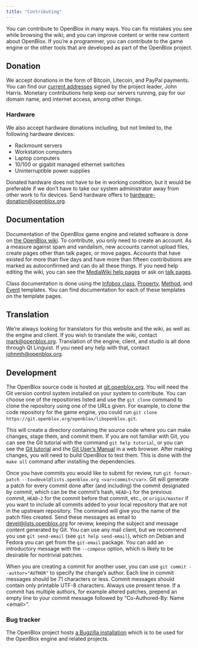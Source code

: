 ```yaml
---
title: "Contributing"
---
```

You can contribute to OpenBlox in many ways. You can fix mistakes you see while browsing the wiki, and you can improve content or write new content about OpenBlox. If you’re a programmer, you can contribute to the game engine or the other tools that are developed as part of the OpenBlox project.

## Donation

We accept donations in the form of Bitcoin, Litecoin, and PayPal payments. You can find our [current addresses](/donate.asc) signed by the project leader, John Harris. Monetary contributions help keep our servers running, pay for our domain name, and internet access, among other things.

### Hardware

We also accept hardware donations including, but not limited to, the following hardware devices:

* Rackmount servers
* Workstation computers
* Laptop computers
* 10/100 or gigabit managed ethernet switches
* Uninterruptible power supplies

Donated hardware does not have to be in working condition, but it would be preferable if we don’t have to take our system administrator away from other work to fix devices. Send hardware offers to [hardware-donation@openblox.org](mailto:hardware-donation@openblox.org).

## Documentation

Documentation of the OpenBlox game engine and related software is done on [the OpenBlox wiki](https://wiki.openblox.org). To contribute, you only need to create an account. As a measure against spam and vandalism, new accounts cannot upload files, create pages other than talk pages, or move pages. Accounts that have existed for more than five days and have more than fifteen contributions are marked as autoconfirmed and can do all these things. If you need help editing the wiki, you can see the [MediaWiki help pages](https://www.mediawiki.org/wiki/Help:Contents) or ask on [talk pages](https://www.mediawiki.org/wiki/Help:Talk_pages).

Class documentation is done using the [Infobox class](https://wiki.openblox.org/wiki/Template:Infobox_class), [Property](https://wiki.openblox.org/wiki/Template:Property), [Method](https://wiki.openblox.org/wiki/Template:Method), and [Event](https://wiki.openblox.org/wiki/Template:Event) templates. You can find documentation for each of these templates on the template pages.

## Translation

We’re always looking for translators for this website and the wiki, as well as the engine and client. If you wish to translate the wiki, contact [mark@openblox.org](mailto:mark@openblox.org). Translation of the engine, client, and studio is all done through Qt Linguist. If you need any help with that, contact [johnmh@openblox.org](mailto:johnmh@openblox.org).

## Development

The OpenBlox source code is hosted at [git.openblox.org](https://git.openblox.org). You will need the Git version control system installed on your system to contribute. You can choose one of the repositories listed and use the `git clone` command to clone the repository using one of the URLs given. For example, to clone the code repository for the game engine, you could run `git clone https://git.openblox.org/openblox/libopenblox.git`.

This will create a directory containing the source code where you can make changes, stage them, and commit them. If you are not familiar with Git, you can see the Git tutorial with the command `git help tutorial`, or you can see the [Git tutorial](https://www.kernel.org/pub/software/scm/git/docs/gittutorial.html) and the [Git User’s Manual](https://www.kernel.org/pub/software/scm/git/docs/user-manual.html) in a web browser. After making changes, you will need to build OpenBlox to test them. This is done with the `make all` command after installing the dependencies.

Once you have commits you would like to submit for review, run `git format-patch --to=devel@lists.openblox.org <var>commit</var>`. Git will generate a patch for every commit done after (and including) the commit designated by <var>commit</var>, which can be the commit’s hash, `HEAD~1` for the previous commit, `HEAD~2` for the commit before that commit,&nbsp;etc., or `origin/master` if you want to include all commits added to your local repository that are not in the upstream repository. The command will give you the name of the patch files created. Send these messages as email to [devel@lists.openblox.org](mailto:devel@lists.openblox.org) for review, keeping the subject and message content generated by Git. You can use any mail client, but we recommend you use `git send-email` (see `git help send-email`), which on Debian and Fedora you can get from the `git-email` package. You can add an introductory message with the `--compose` option, which is likely to be desirable for nontrivial patches.

When you are creating a commit for another user, you can use `git commit --author="AUTHOR"` to specify the change’s author. Each line in commit messages should be 71&nbsp;characters or less. Commit messages should contain only printable UTF-8 characters. Always use present tense. If a commit has multiple authors, for example altered patches, prepend an empty line to your commit message followed by “Co-Authored-By: Name &lt;email&gt;”.

### Bug tracker

The OpenBlox project hosts [a Bugzilla installation](https://bugs.openblox.org) which is to be used for the OpenBlox engine and related projects.
